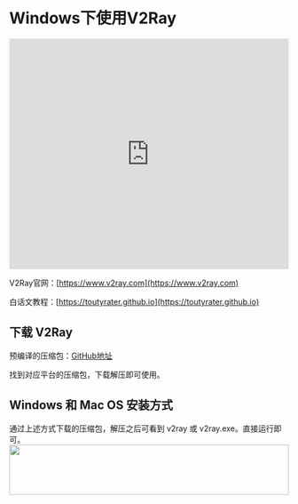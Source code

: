 # Windows下使用V2Ray
<iframe width="100%" height="415" src="https://www.youtube.com/embed/iMIjIu33KK8" frameborder="0" allow="autoplay; encrypted-media" allowfullscreen></iframe>

V2Ray官网：[https://www.v2ray.com](https://www.v2ray.com)

白话文教程：[https://toutyrater.github.io](https://toutyrater.github.io)

## 下载 V2Ray
预编译的压缩包：[GitHub地址](https://github.com/v2ray/v2ray-core/releases)

找到对应平台的压缩包，下载解压即可使用。

## Windows 和 Mac OS 安装方式
通过上述方式下载的压缩包，解压之后可看到 v2ray 或 v2ray.exe。直接运行即可。
<a href="https://www.vultr.com/?ref=7775614-4F"><img src="https://www.vultr.com/media/banner_1.png" width="100%" height="90"></a>